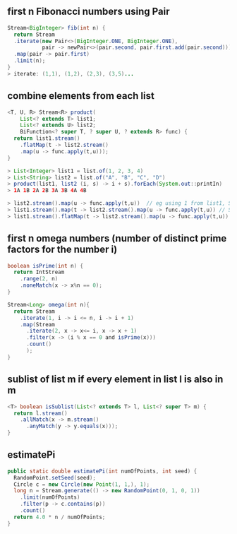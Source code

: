 ## first n Fibonacci numbers using Pair
```Java
Stream<BigInteger> fib(int n) {
  return Stream
  .iterate(new Pair<>(BigInteger.ONE, BigInteger.ONE),
           pair -> newPair<>(pair.second, pair.first.add(pair.second)))
  .map(pair -> pair.first)
  .limit(n);
}
> iterate: (1,1), (1,2), (2,3), (3,5)...
```

## combine elements from each list
```Java
<T, U, R> Stream<R> product(
    List<? extends T> list1;
    List<? extends U> list2;
    BiFunction<? super T, ? super U, ? extends R> func) {
  return list1.stream()
    .flatMap(t -> list2.stream()
    .map(u -> func.apply(t,u)));
}

> List<Integer> list1 = list.of(1, 2, 3, 4)
> List<String> list2 = list.of("A", "B", "C", "D")
> product(list1, list2 (i, s) -> i + s).forEach(System.out::printIn)
> 1A 1B 2A 2B 3A 3B 4A 4B

> list2.stream().map(u -> func.apply(t,u))  // eg using 1 from list1, Stream.of(1A, 1B)
> list1.stream().map(t -> list2.stream().map(u -> func.apply(t,u)) // Stream.of([1A, 1B], [2A, 2B], [3A, 3B], [4A, 4B])
> list1.stream().flatMap(t -> list2.stream().map(u -> func.apply(t,u)) // Stream.of(1A, 1B, 2A, 2B, 3A, 3B, 4A, 4B)
```

## first n omega numbers (number of distinct prime factors for the number i)
```Java
boolean isPrime(int n) {
  return IntStream
    .range(2, n)
    .noneMatch(x -> x%n == 0);
}

Stream<Long> omega(int n){
  return Stream
    .iterate(1, i -> i <= n, i -> i + 1)
    .map(Stream
      .iterate(2, x -> x<= i, x -> x + 1)
      .filter(x -> (i % x == 0 and isPrime(x)))
      .count()
      );
} 
```

## sublist of list m if every element in list l is also in m 
```Java
<T> boolean isSublist(List<? extends T> l, List<? super T> m) {
  return l.stream()
    .allMatch(x -> m.stream()
      .anyMatch(y -> y.equals(x)));
}
```

## estimatePi
```Java
public static double estimatePi(int numOfPoints, int seed) {
  RandomPoint.setSeed(seed);
  Circle c = new Circle(new Point(1, 1,), 1);
  long n = Stream.generate(() -> new RandomPoint(0, 1, 0, 1))
    .limit(numOfPoints)
    .filter(p -> c.contains(p))
    .count()
  return 4.0 * n / numOfPoints;
}
```




















  
